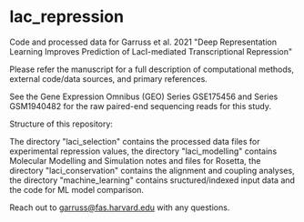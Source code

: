 # lac_repression
Code and processed data for Garruss et al. 2021 "Deep Representation Learning Improves Prediction of LacI-mediated Transcriptional Repression"

Please refer the manuscript for a full description of computational methods, external code/data sources, and primary references.

See the Gene Expression Omnibus (GEO) Series GSE175456 and Series GSM1940482 for the raw paired-end sequencing reads for this study.

Structure of this repository:

The directory "laci_selection" contains the processed data files for experimental repression values,
the directory "laci_modelling" contains Molecular Modelling and Simulation notes and files for Rosetta,
the directory "laci_conservation" contains the alignment and coupling analyses,
the directory "machine_learning" contains sructured/indexed input data and the code for ML model comparison.

Reach out to garruss@fas.harvard.edu with any questions.  
